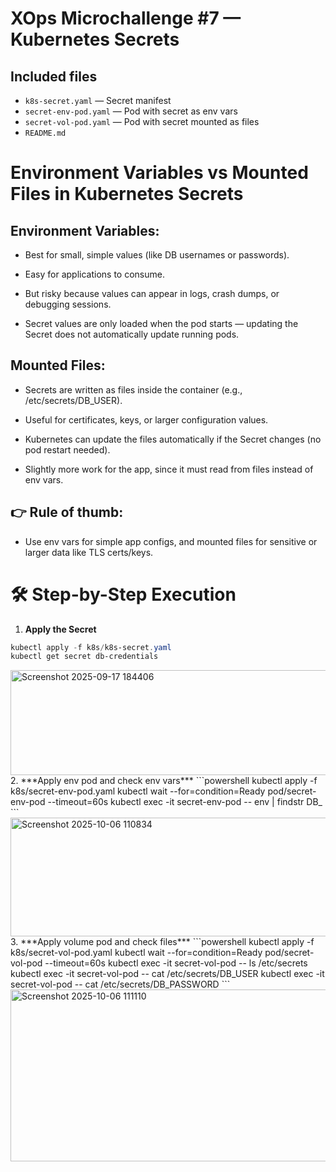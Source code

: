 # XOps Microchallenge #7 — Kubernetes Secrets

## Included files
- `k8s-secret.yaml` — Secret manifest
- `secret-env-pod.yaml` — Pod with secret as env vars
- `secret-vol-pod.yaml` — Pod with secret mounted as files
- `README.md` 

# Environment Variables vs Mounted Files in Kubernetes Secrets

## Environment Variables:

- Best for small, simple values (like DB usernames or passwords).

- Easy for applications to consume.

- But risky because values can appear in logs, crash dumps, or debugging sessions.

- Secret values are only loaded when the pod starts — updating the Secret does not automatically update running pods.

## Mounted Files:

- Secrets are written as files inside the container (e.g., /etc/secrets/DB_USER).

- Useful for certificates, keys, or larger configuration values.

- Kubernetes can update the files automatically if the Secret changes (no pod restart needed).

- Slightly more work for the app, since it must read from files instead of env vars.

## 👉 Rule of thumb:
- Use env vars for simple app configs, and mounted files for sensitive or larger data like TLS certs/keys.

# 🛠️ Step-by-Step Execution

1. **Apply the Secret**
```powershell
kubectl apply -f k8s/k8s-secret.yaml
kubectl get secret db-credentials
```
<img width="700" height="168" alt="Screenshot 2025-09-17 184406" src="https://github.com/user-attachments/assets/d3ae7547-0452-4cdd-b67f-711ac91a4893" />
2. ***Apply env pod and check env vars***
```powershell
kubectl apply -f k8s/secret-env-pod.yaml
kubectl wait --for=condition=Ready pod/secret-env-pod --timeout=60s
kubectl exec -it secret-env-pod -- env | findstr DB_
```
<img width="1392" height="190" alt="Screenshot 2025-10-06 110834" src="https://github.com/user-attachments/assets/a8489d4d-f1d7-48c0-abb9-c8a269ef527b" />
3. ***Apply volume pod and check files***
```powershell
kubectl apply -f k8s/secret-vol-pod.yaml
kubectl wait --for=condition=Ready pod/secret-vol-pod --timeout=60s
kubectl exec -it secret-vol-pod -- ls /etc/secrets
kubectl exec -it secret-vol-pod -- cat /etc/secrets/DB_USER
kubectl exec -it secret-vol-pod -- cat /etc/secrets/DB_PASSWORD
```
<img width="1019" height="275" alt="Screenshot 2025-10-06 111110" src="https://github.com/user-attachments/assets/89fad387-adc0-498d-9ce3-5aab5e5eadb7" />
